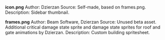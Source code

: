 **icon.png**
Author: Dzierzan
Source: Self-made, based on frames.png.
Description: Sidebar thumbnail.

**frames.png**
Author: Beam Software, Dzierzan
Source: Unused beta asset. Additional critical damage state sprite and damage state sprites for roof and gate animations by Dzierzan.
Description: Custom building spritesheet.
